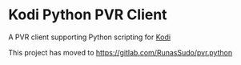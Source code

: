 # Kodi Python PVR Client

A PVR client supporting Python scripting for [Kodi](http://kodi.tv)

This project has moved to https://gitlab.com/RunasSudo/pvr.python
